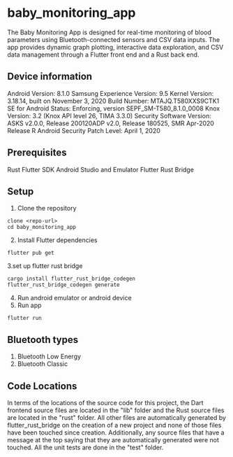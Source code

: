 # baby_monitoring_app

The Baby Monitoring App is designed for real-time monitoring of blood parameters using Bluetooth-connected sensors and CSV data inputs. The app provides dynamic graph plotting, interactive data exploration, and CSV data management through a Flutter front end and a Rust back end.

## Device information

Android Version: 8.1.0
Samsung Experience Version: 9.5
Kernel Version: 3.18.14, built on November 3, 2020
Build Number: MTAJQ.T580XXS9CTK1
SE for Android Status: Enforcing, version SEPF_SM-T580_8.1.0_0008
Knox Version: 3.2 (Knox API level 26, TIMA 3.3.0)
Security Software Version: ASKS v2.0.0, Release 200120ADP v2.0, Release 180525, SMR Apr-2020 Release R
Android Security Patch Level: April 1, 2020


## Prerequisites 
Rust 
Flutter SDK
Android Studio and Emulator
Flutter Rust Bridge

## Setup
1. Clone the repository
```shell
clone <repo-url>
cd baby_monitoring_app
```
2. Install Flutter dependencies
```shell
flutter pub get
``` 
3.set up flutter rust bridge
```shell
cargo install flutter_rust_bridge_codegen
flutter_rust_bridge_codegen generate
```
4. Run android emulator or android device
5. Run app
```shell
flutter run
```

## Bluetooth types
1. Bluetooth Low Energy
2. Bluetooth Classic

## Code Locations
In terms of the locations of the source code for this project, the Dart frontend source files are located in the "lib" folder and the Rust source files are located in the "rust" folder. All other files are automatically generated by flutter_rust_bridge on the creation of a new project and none of those files have been touched since creation. Additionally, any source files that have a message at the top saying that they are automatically generated were not touched. All the unit tests are done in the "test" folder.
